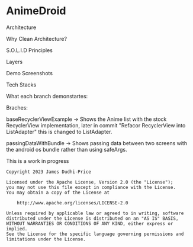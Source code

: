 # AnimeDroid

Architecture

Why Clean Architecture?

S.O.L.I.D Principles

Layers

Demo Screenshots

Tech Stacks

What each branch demonstartes:

Braches:

baseRecyclerViewExample -> Shows the Anime list with the stock RecyclerView implementation, later in commit "Refacor RecyclerView into ListAdapter" this is changed to ListAdapter.

passingDataWithBundle -> Shows passing data between two screens with the android os bundle rather than using safeArgs.

This is a work in progress

```
Copyright 2023 James Dudhi-Price

Licensed under the Apache License, Version 2.0 (the "License");
you may not use this file except in compliance with the License.
You may obtain a copy of the License at

    http://www.apache.org/licenses/LICENSE-2.0

Unless required by applicable law or agreed to in writing, software
distributed under the License is distributed on an "AS IS" BASIS,
WITHOUT WARRANTIES OR CONDITIONS OF ANY KIND, either express or implied.
See the License for the specific language governing permissions and
limitations under the License.
```

